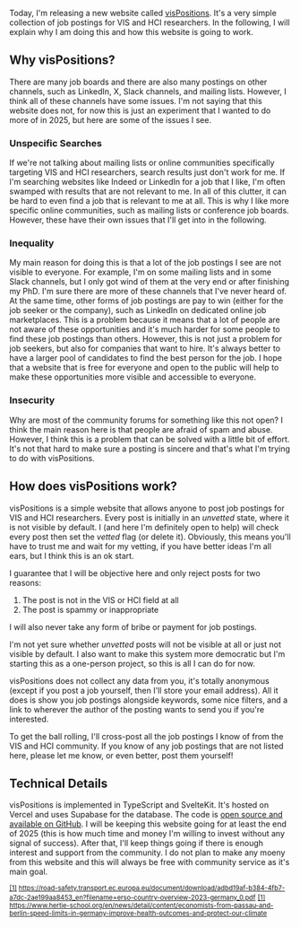 Today, I'm releasing a new website called [visPositions](https://vispositions.com). It's a very simple collection of job postings for VIS and HCI researchers. In the following, I will explain why I am doing this and how this website is going to work.

## Why visPositions?

There are many job boards and there are also many postings on other channels, such as LinkedIn, X, Slack channels, and mailing lists. However, I think all of these channels have some issues. I'm not saying that this website does not, for now this is just an experiment that I wanted to do more of in 2025, but here are some of the issues I see.

### Unspecific Searches

If we're not talking about mailing lists or online communities specifically targeting VIS and HCI researchers, search results just don't work for me. If I'm searching websites like Indeed or LinkedIn for a job that I like, I'm often swamped with results that are not relevant to me. In all of this clutter, it can be hard to even find a job that is relevant to me at all. This is why I like more specific online communities, such as mailing lists or conference job boards. However, these have their own issues that I'll get into in the following.

### Inequality

My main reason for doing this is that a lot of the job postings I see are not visible to everyone. For example, I'm on some mailing lists and in some Slack channels, but I only got wind of them at the very end or after finishing my PhD. I'm sure there are more of these channels that I've never heard of. At the same time, other forms of job postings are pay to win (either for the job seeker or the company), such as LinkedIn on dedicated online job marketplaces. This is a problem because it means that a lot of people are not aware of these opportunities and it's much harder for some people to find these job postings than others. However, this is not just a problem for job seekers, but also for companies that want to hire. It's always better to have a larger pool of candidates to find the best person for the job. I hope that a website that is free for everyone and open to the public will help to make these opportunities more visible and accessible to everyone.

### Insecurity

Why are most of the community forums for something like this not open? I think the main reason here is that people are afraid of spam and abuse. However, I think this is a problem that can be solved with a little bit of effort. It's not that hard to make sure a posting is sincere and that's what I'm trying to do with visPositions.

## How does visPositions work?

visPositions is a simple website that allows anyone to post job postings for VIS and HCI researchers. Every post is initially in an _unvetted_ state, where it is not visible by default. I (and here I'm definitely open to help) will check every post then set the _vetted_ flag (or delete it). Obviously, this means you'll have to trust me and wait for my vetting, if you have better ideas I'm all ears, but I think this is an ok start.

I guarantee that I will be objective here and only reject posts for two reasons:

1. The post is not in the VIS or HCI field at all
2. The post is spammy or inappropriate

I will also never take any form of bribe or payment for job postings.

I'm not yet sure whether _unvetted_ posts will not be visible at all or just not visible by default. I also want to make this system more democratic but I'm starting this as a one-person project, so this is all I can do for now.

visPositions does not collect any data from you, it's totally anonymous (except if you post a job yourself, then I'll store your email address). All it does is show you job postings alongside keywords, some nice filters, and a link to wherever the author of the posting wants to send you if you're interested.

To get the ball rolling, I'll cross-post all the job postings I know of from the VIS and HCI community. If you know of any job postings that are not listed here, please let me know, or even better, post them yourself!

## Technical Details

visPositions is implemented in TypeScript and SvelteKit. It's hosted on Vercel and uses Supabase for the database. The code is [open source and available on GitHub](https://github.com/Sparkier/vispositions). I will be keeping this website going for at least the end of 2025 (this is how much time and money I'm willing to invest without any signal of success). After that, I'll keep things going if there is enough interest and support from the community. I do not plan to make any moeny from this website and this will always be free with community service as it's main goal.

<small><a id="note1" href="#ref1">[1]</a> <a>https://road-safety.transport.ec.europa.eu/document/download/adbd19af-b384-4fb7-a7dc-2ae199aa8453_en?filename=erso-country-overview-2023-germany_0.pdf</a></small>
<small><a id="note1" href="#ref1">[1]</a> <a>https://www.hertie-school.org/en/news/detail/content/economists-from-passau-and-berlin-speed-limits-in-germany-improve-health-outcomes-and-protect-our-climate</a></small>
